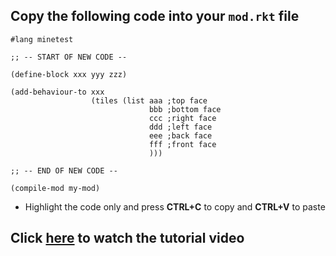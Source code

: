 ## Copy the following code into your `mod.rkt` file

```
#lang minetest

;; -- START OF NEW CODE --

(define-block xxx yyy zzz)

(add-behaviour-to xxx
                  (tiles (list aaa ;top face
                               bbb ;bottom face
                               ccc ;right face
                               ddd ;left face
                               eee ;back face
                               fff ;front face
                               )))
                               
;; -- END OF NEW CODE --

(compile-mod my-mod)
```
* Highlight the code only and press **CTRL+C** to copy and **CTRL+V** to paste

## Click [here](https://s3.amazonaws.com/thoughtstem.cms.dev/MinetestAssets/Curriculum/videos/fixMultiTextureBlock.mp4) to watch the tutorial video
